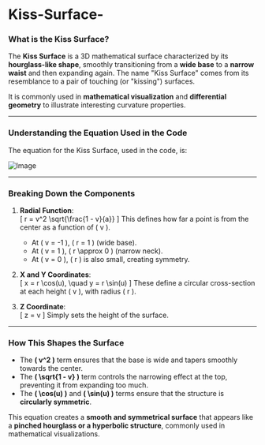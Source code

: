 # Kiss-Surface-

### **What is the Kiss Surface?**  
The **Kiss Surface** is a 3D mathematical surface characterized by its **hourglass-like shape**, smoothly transitioning from a **wide base** to a **narrow waist** and then expanding again. The name "Kiss Surface" comes from its resemblance to a pair of touching (or "kissing") surfaces.

It is commonly used in **mathematical visualization** and **differential geometry** to illustrate interesting curvature properties.

---

### **Understanding the Equation Used in the Code**  
The equation for the Kiss Surface, used in the code, is:

![Image](https://github.com/user-attachments/assets/808972ef-4fcf-4290-9196-b40edf8c17a1)

---

### **Breaking Down the Components**  
1. **Radial Function**:  
   \[
   r = v^2 \sqrt{\frac{1 - v}{a}}
   \]
   This defines how far a point is from the center as a function of \( v \).  
   - At \( v = -1 \), \( r = 1 \) (wide base).  
   - At \( v = 1 \), \( r \approx 0 \) (narrow neck).  
   - At \( v = 0 \), \( r \) is also small, creating symmetry.

2. **X and Y Coordinates**:  
   \[
   x = r \cos(u), \quad y = r \sin(u)
   \]
   These define a circular cross-section at each height \( v \), with radius \( r \).

3. **Z Coordinate**:  
   \[
   z = v
   \]
   Simply sets the height of the surface.

---

### **How This Shapes the Surface**
- The **\( v^2 \)** term ensures that the base is wide and tapers smoothly towards the center.
- The **\( \sqrt{1 - v} \)** term controls the narrowing effect at the top, preventing it from expanding too much.
- The **\( \cos(u) \)** and **\( \sin(u) \)** terms ensure that the structure is **circularly symmetric**.

This equation creates a **smooth and symmetrical surface** that appears like a **pinched hourglass or a hyperbolic structure**, commonly used in mathematical visualizations.
